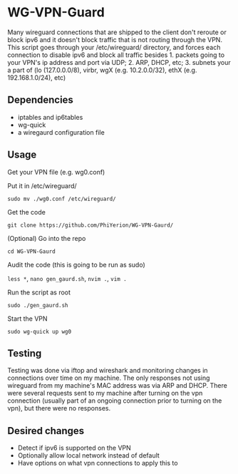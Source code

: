 # WG-VPN-Guard
Many wireguard connections that are shipped to the client don't reroute or block ipv6 and it doesn't block traffic that is not routing through the VPN. This script goes through your /etc/wireguard/ directory, and forces each connection to disable ipv6 and block all traffic besides 1. packets going to your VPN's ip address and port via UDP; 2. ARP, DHCP, etc; 3. subnets your a part of (lo (127.0.0.0/8), virbr, wgX (e.g. 10.2.0.0/32), ethX (e.g. 192.168.1.0/24), etc)

## Dependencies
- iptables and ip6tables
- wg-quick
- a wiregaurd configuration file

## Usage
Get your VPN file (e.g. wg0.conf)

Put it in /etc/wireguard/

`sudo mv ./wg0.conf /etc/wireguard/`

Get the code

`git clone https://github.com/PhiYerion/WG-VPN-Gaurd/`

(Optional) Go into the repo

`cd WG-VPN-Gaurd`

Audit the code (this is going to be run as sudo)

`less *`, `nano gen_gaurd.sh`, `nvim .`, `vim .`

Run the script as root

`sudo ./gen_gaurd.sh`

Start the VPN

`sudo wg-quick up wg0`

## Testing
Testing was done via iftop and wireshark and monitoring changes in connections over time on my machine. The only responses not using wireguard from my machine's MAC address was via ARP and DHCP. There were several requests sent to my machine after turning on the vpn connection (usually part of an ongoing connection prior to turning on the vpn), but there were no responses.

## Desired changes
- Detect if ipv6 is supported on the VPN
- Optionally allow local network instead of default
- Have options on what vpn connections to apply this to
